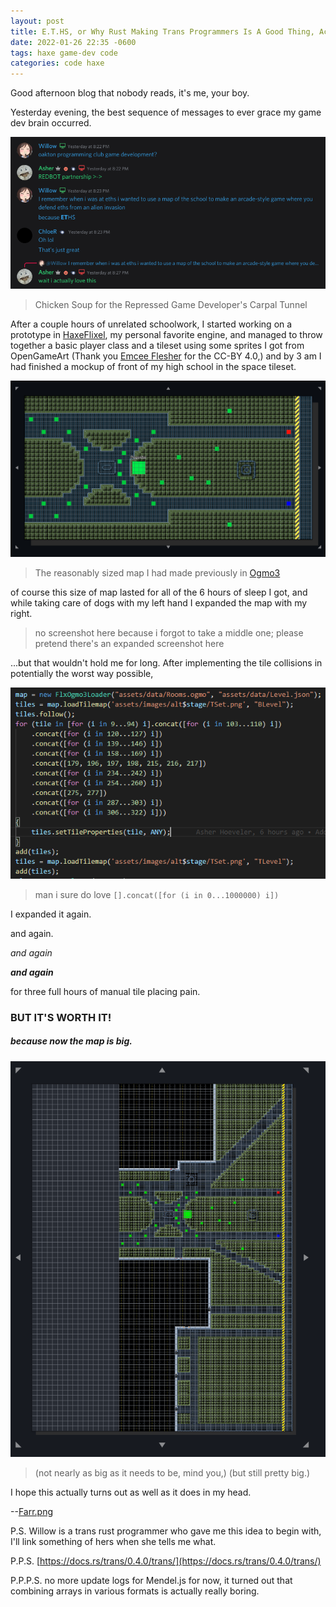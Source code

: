 ```yaml
---
layout: post
title: E.T.HS, or Why Rust Making Trans Programmers Is A Good Thing, Actually
date: 2022-01-26 22:35 -0600
tags: haxe game-dev code
categories: code haxe
---
```


Good afternoon blog that nobody reads, it's me, your boy.

Yesterday evening, the best sequence of messages to ever grace my game dev brain occurred.

![thakn you wooloo](/assets/images/20220131/Messages.png)

> Chicken Soup for the Repressed Game Developer's Carpal Tunnel

After a couple hours of unrelated schoolwork, I started working on a prototype in [HaxeFlixel](https://haxeflixel.com), my personal favorite engine, and managed to throw together a basic player class and a tileset using some sprites I got from OpenGameArt (Thank you [Emcee Flesher](https://opengameart.org/content/teeny-xeenies) for the CC-BY 4.0,) and by 3 am I had finished a mockup of front of my high school in the space tileset.

![the old map before I decided i've gone fucking mad](/assets/images/20220131/OldMap.png)

> The reasonably sized map I had made previously in [Ogmo3](https://ogmoeditor.itch.io/editor)

of course this size of map lasted for all of the 6 hours of sleep I got, and while taking care of dogs with my left hand I expanded the map with my right.

> no screenshot here because i forgot to take a middle one; please pretend there's an expanded screenshot here

...but that wouldn't hold me for long.  After implementing the tile collisions in potentially the worst way possible,

![CODE????](/assets/images/20220131/CODE.png)

> man i sure do love `[].concat([for (i in 0...1000000) i])`

I expanded it again.

and again.

*and again*

***and again***

for three full hours of manual tile placing pain.


### BUT IT'S WORTH IT!
##### because now the map is big.

![Ignore the left part I haven't got there yet](/assets/images/20220131/NewMap.PNG)

> (not nearly as big as it needs to be, mind you,)
> (but still pretty big.)

I hope this actually turns out as well as it does in my head.

--[Farr.png](https://www.reddit.com/r/YouFellForItFool/comments/cjlngm/you_fell_for_it_fool/)


P.S. Willow is a trans rust programmer who gave me this idea to begin with, I'll link something of hers when she tells me what.

P.P.S. [https://docs.rs/trans/0.4.0/trans/](https://docs.rs/trans/0.4.0/trans/)

P.P.P.S. no more update logs for Mendel.js for now, it turned out that combining arrays in various formats is actually really boring.